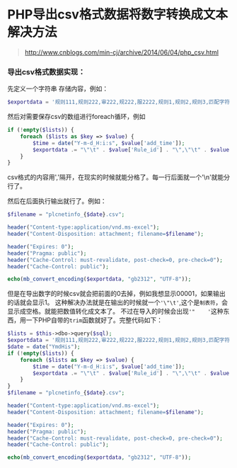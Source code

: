 # PHP导出csv格式数据将数字转换成文本解决方法

> http://www.cnblogs.com/min-cj/archive/2014/06/04/php_csv.html

### 导出csv格式数据实现：
先定义一个字符串 存储内容，例如：
```php
$exportdata = '规则111,规则222,审222,规222,服2222,规则1,规则2,规则3,匹配字符,设置时间,有效期'."\n";
```

然后对需要保存csv的数组进行foreach循环，例如
```php
if (!empty($lists)) {
    foreach ($lists as $key => $value) {
        $time = date("Y-m-d_H:i:s", $value['add_time']);
        $exportdata .= "\"\t" . $value['Rule_id'] . "\",\"\t" . $value['Rule_name'] . "\",\"\t" . $value['Matching_level'] . "\",\"\t" . "{$value['Rule_action']}" . "\",\"\t" . $value['Service_type'] . "\",\"\t" . $value['Keyword1'] . "\",\"\t" . $value['Keyword2'] . "\",\"\t" . $value['Keyword3'] . "\",\"\t" . $value['Matching_word'] . "\",\"\t" . $value['Set_time'] . "\",\"\t" . $value['Validation_time'] . "\"\n";
    }
}
```

csv格式的内容用','隔开，在现实的时候就能分格了。每一行后面就一个'\n'就能分行了。

然后在后面执行输出就行了。例如：
```php
$filename = "plcnetinfo_{$date}.csv";

header("Content-type:application/vnd.ms-excel");
header("Content-Disposition: attachment; filename=$filename");

header("Expires: 0");
header("Pragma: public");
header("Cache-Control: must-revalidate, post-check=0, pre-check=0");
header("Cache-Control: public");

echo(mb_convert_encoding($exportdata, "gb2312", "UTF-8"));
```
但是在导出数字的时候csv就会把前面的0去掉，例如我想显示00001，如果输出的话就会显示1。
这种解决办法就是在输出的时候就一个`'\"\t'`,这个是`制表符`，会显示成空格。就能把数值转化成文本了。
不过在导入的时候会出现`'"    '`这种东西，用一下PHP自带的`trim`函数就好了。完整代码如下：
```php
$lists = $this->dbo->query($sql);
$exportdata = '规则111,规则222,审222,规222,服2222,规则1,规则2,规则3,匹配字符,设置时间,有效期' . "\n";
$date = date("YmdHis");
if (!empty($lists)) {
    foreach ($lists as $key => $value) {
        $time = date("Y-m-d_H:i:s", $value['add_time']);
        $exportdata .= "\"\t" . $value['Rule_id'] . "\",\"\t" . $value['Rule_name'] . "\",\"\t" . $value['Matching_level'] . "\",\"\t" . "{$value['Rule_action']}" . "\",\"\t" . $value['Service_type'] . "\",\"\t" . $value['Keyword1'] . "\",\"\t" . $value['Keyword2'] . "\",\"\t" . $value['Keyword3'] . "\",\"\t" . $value['Matching_word'] . "\",\"\t" . $value['Set_time'] . "\",\"\t" . $value['Validation_time'] . "\"\n";
    }
}
$filename = "plcnetinfo_{$date}.csv";

header("Content-type:application/vnd.ms-excel");
header("Content-Disposition: attachment; filename=$filename");

header("Expires: 0");
header("Pragma: public");
header("Cache-Control: must-revalidate, post-check=0, pre-check=0");
header("Cache-Control: public");

echo(mb_convert_encoding($exportdata, "gb2312", "UTF-8"));
```

